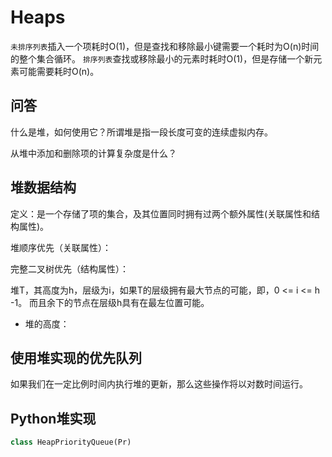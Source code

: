# Heaps

`未排序列表`插入一个项耗时O(1)，但是查找和移除最小键需要一个耗时为O(n)时间的整个集合循环。
`排序列表`查找或移除最小的元素时耗时O(1)，但是存储一个新元素可能需要耗时O(n)。

## 问答

什么是堆，如何使用它？所谓堆是指一段长度可变的连续虚拟内存。

从堆中添加和删除项的计算复杂度是什么？

## 堆数据结构

定义：是一个存储了项的集合，及其位置同时拥有过两个额外属性(关联属性和结构属性)。

堆顺序优先（关联属性）：

完整二叉树优先（结构属性）：

堆T，其高度为h，层级为i，如果T的层级拥有最大节点的可能，即，0 <= i <= h -1。
而且余下的节点在层级h具有在最左位置可能。

- 堆的高度：

## 使用堆实现的优先队列

如果我们在一定比例时间内执行堆的更新，那么这些操作将以对数时间运行。


## Python堆实现

```python
class HeapPriorityQueue(Pr)
```
